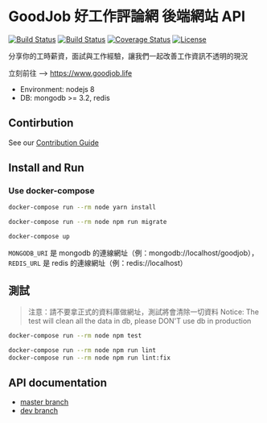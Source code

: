 GoodJob 好工作評論網 後端網站 API
=================================

[![Build Status](https://circleci.com/gh/goodjoblife/WorkTimeSurvey-backend.svg?style=shield)](https://circleci.com/gh/goodjoblife/WorkTimeSurvey-backend)
[![Build Status](https://travis-ci.org/goodjoblife/WorkTimeSurvey-backend.svg?branch=master)](https://travis-ci.org/goodjoblife/WorkTimeSurvey-backend)
[![Coverage Status](https://coveralls.io/repos/github/goodjoblife/WorkTimeSurvey-backend/badge.svg?branch=master)](https://coveralls.io/github/goodjoblife/WorkTimeSurvey-backend?branch=master)
[![License](https://img.shields.io/github/license/goodjoblife/WorkTimeSurvey-backend.svg)](https://github.com/goodjoblife/WorkTimeSurvey-backend/blob/master/LICENSE)

分享你的工時薪資，面試與工作經驗，讓我們一起改善工作資訊不透明的現況

立刻前往 --> https://www.goodjob.life

* Environment: nodejs 8
* DB: mongodb >= 3.2, redis

## Contirbution

See our [Contribution Guide](CONTRIBUTING.md)

## Install and Run

### Use docker-compose

```sh
docker-compose run --rm node yarn install
```

```sh
docker-compose run --rm node npm run migrate
```

```sh
docker-compose up
```

`MONGODB_URI` 是 mongodb 的連線網址（例：mongodb://localhost/goodjob），
`REDIS_URL` 是 redis 的連線網址（例：redis://localhost）

## 測試

> 注意：請不要拿正式的資料庫做網址，測試將會清除一切資料
> Notice: The test will clean all the data in db, please DON'T use db in production

```sh
docker-compose run --rm node npm test
```

```sh
docker-compose run --rm node npm run lint
docker-compose run --rm node npm run lint:fix
```

## API documentation
- [master branch](https://goodjoblife.github.io/WorkTimeSurvey-backend/master/)
- [dev branch](https://goodjoblife.github.io/WorkTimeSurvey-backend/dev/)
